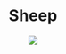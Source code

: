 <h1 align="center"> Sheep </h1>

<p align="center" width="100%"><img src="./images/sheep.png" /></p>
